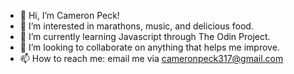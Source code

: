 - 👋 Hi, I’m Cameron Peck!
- 👀 I’m interested in marathons, music, and delicious food.
- 🌱 I’m currently learning Javascript through The Odin Project.
- 💞️ I’m looking to collaborate on anything that helps me improve.
- 📫 How to reach me: email me via cameronpeck317@gmail.com

<!---
cam-peck/cam-peck is a ✨ special ✨ repository because its `README.md` (this file) appears on your GitHub profile.
You can click the Preview link to take a look at your changes.
--->

